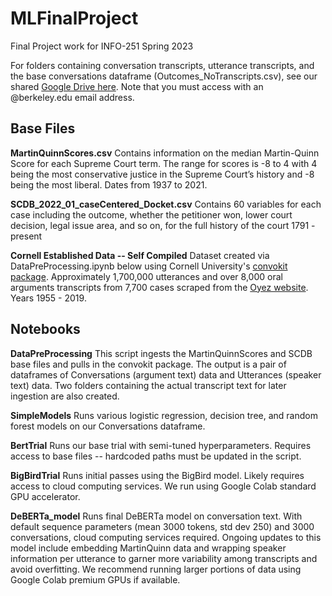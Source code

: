 # MLFinalProject
Final Project work for INFO-251 Spring 2023


For folders containing conversation transcripts, utterance transcripts, and the base conversations dataframe (Outcomes_NoTranscripts.csv), see our shared [Google Drive here](https://colab.research.google.com/drive/1NrvHUrMtmp9z0uby6j_zXXz5as4gNy4s?usp=share_link). Note that you must access with an @berkeley.edu email address. 


## Base Files

**MartinQuinnScores.csv**
Contains information on the median Martin-Quinn Score for each Supreme Court term. The range for scores is -8 to 4 with 4 being the most conservative justice in the Supreme Court’s history and -8 being the most liberal. Dates from 1937 to 2021. 

**SCDB_2022_01_caseCentered_Docket.csv**
Contains 60 variables for each case including the outcome, whether the petitioner won, lower court decision, legal issue area, and so on, for the full history of the court 1791 - present

**Cornell Established Data -- Self Compiled**
Dataset created via DataPreProcessing.ipynb below using Cornell University's [convokit package](https://convokit.cornell.edu/documentation/supreme.html). Approximately 1,700,000 utterances and over 8,000 oral arguments transcripts from 7,700 cases scraped from the [Oyez website](https://www.oyez.org). Years 1955 - 2019. 

## Notebooks 

**DataPreProcessing**
This script ingests the MartinQuinnScores and SCDB base files and pulls in the convokit package. The output is a pair of dataframes of Conversations (argument text) data and Utterances (speaker text) data. Two folders containing the actual transcript text for later ingestion are also created. 

**SimpleModels**
Runs various logistic regression, decision tree, and random forest models on our Conversations dataframe.

**BertTrial**
Runs our base trial with semi-tuned hyperparameters. Requires access to base files -- hardcoded paths must be updated in the script. 

**BigBirdTrial** 
Runs initial passes using the BigBird model. Likely requires access to cloud computing services. We run using Google Colab standard GPU accelerator. 

**DeBERTa_model**
Runs final DeBERTa model on conversation text. With default sequence parameters (mean 3000 tokens, std dev 250) and 3000 conversations, cloud computing services required. Ongoing updates to this model include embedding MartinQuinn data and wrapping speaker information per utterance to garner more variability among transcripts and avoid overfitting. We recommend running larger portions of data using Google Colab premium GPUs if available. 
